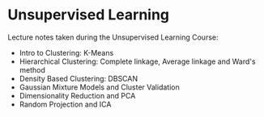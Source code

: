 # Unsupervised Learning

Lecture notes taken during the Unsupervised Learning Course: 
* Intro to Clustering: K-Means
* Hierarchical Clustering: Complete linkage, Average linkage and Ward's method
* Density Based Clustering: DBSCAN
* Gaussian Mixture Models and Cluster Validation 
* Dimensionality Reduction and PCA 
* Random Projection and ICA 
